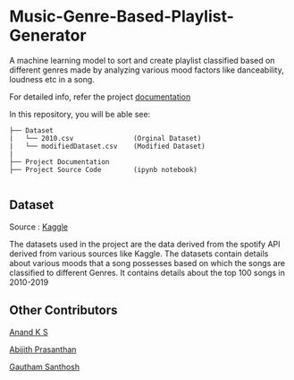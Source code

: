 # Music-Genre-Based-Playlist-Generator
A machine learning model to sort and create  playlist classified based on different genres made by analyzing various mood factors like danceability, loudness etc in a song.

For detailed info, refer the project [documentation](https://github.com/bharathprathap/Music-Genre-Based-Playlist-Generator/blob/main/Project%20Documentation.pdf)

In this repository, you will be able see:
```
├── Dataset
|   └── 2010.csv               (Orginal Dataset)
|   └── modifiedDataset.csv    (Modified Dataset)
|
├── Project Documentation
├── Project Source Code        (ipynb notebook)  
   
```
## Dataset
Source : [Kaggle](https://www.kaggle.com/cnic92/spotify-past-decades-songs-50s10s?select=2010.csv)

The datasets used in the project are the data derived from the spotify API derived from various
sources like Kaggle. The datasets contain details about various moods that a song possesses
based on which the songs are classified to different Genres. It contains details about the top 100 songs in 2010-2019



## Other Contributors
<a href="https://github.com/Anandks07">Anand K S</a>

<a href="https://github.com/AbijithPrasanthan">Abijith Prasanthan</a>

<a href="https://github.com/Mr-GSK">Gautham Santhosh</a>


